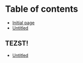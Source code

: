 # Table of contents

* [Initial page](README.md)
* [Untitled](untitled.md)

## TEZST!

* [Untitled](tezst/untitled.md)

